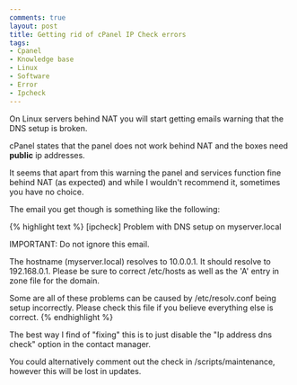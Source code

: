 ```yaml
---
comments: true
layout: post
title: Getting rid of cPanel IP Check errors
tags:
- Cpanel
- Knowledge base
- Linux
- Software
- Error
- Ipcheck
---
```


On Linux servers behind NAT you will start getting emails warning that the DNS setup is broken.

cPanel states that the panel does not work behind NAT and the boxes need **public** ip addresses.

It seems that apart from this warning the panel and services function fine behind NAT (as expected) and while I wouldn't recommend it, sometimes you have no choice.

The email you get though is something like the following:

{% highlight text %}
[ipcheck] Problem with DNS setup on myserver.local

IMPORTANT: Do not ignore this email.

The hostname (myserver.local) resolves to 10.0.0.1. It should resolve to 192.168.0.1.
Please be sure to correct /etc/hosts as well as the 'A' entry in zone file for the domain.

Some are all of these problems can be caused by /etc/resolv.conf being setup incorrectly.
Please check this file if you believe everything else is correct.
{% endhighlight %}

The best way I find of "fixing" this is to just disable the "Ip address dns check" option in the contact manager.

You could alternatively comment out the check in /scripts/maintenance, however this will be lost in updates.
